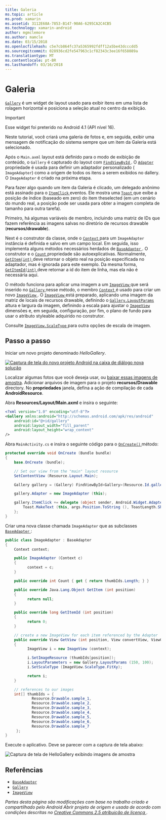 ```yaml
---
title: Galeria
ms.topic: article
ms.prod: xamarin
ms.assetid: 3112E68A-7853-B147-90A6-6295CA2C4CB5
ms.technology: xamarin-android
author: mgmclemore
ms.author: mamcle
ms.date: 03/15/2018
ms.openlocfilehash: c5e7cb864fc37a5365992fdff12a5be43dcccdd5
ms.sourcegitcommit: 028936cd2fe547963c1cf82343c3ee16f658089a
ms.translationtype: MT
ms.contentlocale: pt-BR
ms.lasthandoff: 03/16/2018
---
```

# <a name="gallery"></a>Galeria

[`Gallery`](https://developer.xamarin.com/api/type/Android.Widget.Gallery/) é um widget de layout usado para exibir itens em uma lista de rolagem horizontal e posiciona a seleção atual no centro da exibição.

> [!IMPORTANT]
> Esse widget foi preterido no Android 4.1 (API nível 16). 

Neste tutorial, você criará uma galeria de fotos e, em seguida, exibir uma mensagem de notificação do sistema sempre que um item da Galeria está selecionado.

Após o `Main.axml` layout está definido para o modo de exibição de conteúdo, o `Gallery` é capturado do layout com [ `FindViewById` ](https://developer.xamarin.com/api/member/Android.App.Activity.FindViewById/p/System.Int32/).
O [ `Adapter` ](https://developer.xamarin.com/api/property/Android.Widget.AdapterView.RawAdapter/) propriedade é usada para definir um adaptador personalizado ( `ImageAdapter`) como a origem de todos os itens a serem exibidos no dallery. O `ImageAdapter` é criado na próxima etapa.

Para fazer algo quando um item da Galeria é clicado, um delegado anônimo está assinado para o [ `ItemClick` ](https://developer.xamarin.com/api/event/Android.Widget.AdapterView.ItemClick/) eventos. Ele mostra uma [ `Toast` ](https://developer.xamarin.com/api/type/Android.Widget.Toast/) que exibe a posição de índice (baseado em zero) do item theselected (em um cenário do mundo real, a posição pode ser usada para obter a imagem completa de tamanho para outra tarefa).

Primeiro, há algumas variáveis de membro, incluindo uma matriz de IDs que fazem referência as imagens salvas no diretório de recursos drawable (**recursos/drawable**).

Next é o construtor da classe, onde o [ `Context` ](https://developer.xamarin.com/api/type/Android.Content.Context/) para um `ImageAdapter` instância é definida e salvo em um campo local.
Em seguida, isso implementa alguns métodos necessários herdados de [ `BaseAdapter` ](https://developer.xamarin.com/api/type/Android.Widget.BaseAdapter/).
O construtor e o [ `Count` ](https://developer.xamarin.com/api/property/Android.Widget.BaseAdapter.Count/) propriedade são autoexplicativas. Normalmente, [ `GetItem(int)` ](https://developer.xamarin.com/api/member/Android.Widget.BaseAdapter.GetItem/p/System.Int32/) deve retornar o objeto real na posição especificada no adaptador, mas é ignorada para este exemplo. Da mesma forma, [ `GetItemId(int)` ](https://developer.xamarin.com/api/member/Android.Widget.BaseAdapter.GetItemId/p/System.Int32/) deve retornar a id do item de linha, mas ela não é necessária aqui.

O método funciona para aplicar uma imagem a um [ `ImageView` ](https://developer.xamarin.com/api/type/Android.Widget.ImageView/) que será inserido no [ `Gallery` ](https://developer.xamarin.com/api/type/Android.Widget.Gallery/) nesse método, o membro [ `Context` ](https://developer.xamarin.com/api/type/Android.Content.Context/) é usado para criar um novo [ `ImageView` ](https://developer.xamarin.com/api/type/Android.Widget.ImageView/).
O [ `ImageView` ](https://developer.xamarin.com/api/type/Android.Widget.ImageView/) está preparado, aplicando uma imagem da matriz de locais de recursos drawable, definindo o [ `Gallery.LayoutParams` ](https://developer.xamarin.com/api/type/Android.Widget.Gallery+LayoutParams/) altura e largura da imagem, definindo a escala para ajustar o [ `ImageView` ](https://developer.xamarin.com/api/type/Android.Widget.ImageView/) dimensões e, em seguida, configuração, por fim, o plano de fundo para usar o atributo styleable adquirido no construtor.

Consulte [ `ImageView.ScaleType` ](https://developer.xamarin.com/api/type/Android.Widget.ImageView+ScaleType/) para outra opções de escala de imagem.

## <a name="walkthrough"></a>Passo a passo

Iniciar um novo projeto denominado *HelloGallery*.

[![Captura de tela do novo projeto Android na caixa de diálogo nova solução](gallery-images/hellogallery1-sml.png)](gallery-images/hellogallery1.png#lightbox)

Localizar algumas fotos que você deseja usar, ou [baixar essas imagens de amostra](http://developer.android.com/shareables/sample_images.zip).
Adicionar arquivos de imagem para o projeto **recursos/Drawable** directory. No **propriedades** janela, defina a ação de compilação de cada **AndroidResource**.

Abra **Resources/Layout/Main.axml** e insira o seguinte:

```xml
<?xml version="1.0" encoding="utf-8"?>
<Gallery xmlns:android="http://schemas.android.com/apk/res/android"
    android:id="@+id/gallery"
    android:layout_width="fill_parent"
    android:layout_height="wrap_content"
/>
```

Abra `MainActivity.cs` e insira o seguinte código para o [ `OnCreate()` ](https://developer.xamarin.com/api/member/Android.App.Activity.OnCreate/p/Android.OS.Bundle/) método:

```csharp
protected override void OnCreate (Bundle bundle)
{
    base.OnCreate (bundle);

    // Set our view from the "main" layout resource
    SetContentView (Resource.Layout.Main);

    Gallery gallery = (Gallery) FindViewById<Gallery>(Resource.Id.gallery);

    gallery.Adapter = new ImageAdapter (this);

    gallery.ItemClick += delegate (object sender, Android.Widget.AdapterView.ItemClickEventArgs args) {
        Toast.MakeText (this, args.Position.ToString (), ToastLength.Short).Show ();
    };
}
```

Criar uma nova classe chamada `ImageAdapter` que as subclasses [ `BaseAdapter` ](https://developer.xamarin.com/api/type/Android.Widget.BaseAdapter/):

```csharp
public class ImageAdapter : BaseAdapter
{
    Context context;

    public ImageAdapter (Context c)
    {
          context = c;
    }

    public override int Count { get { return thumbIds.Length; } }

    public override Java.Lang.Object GetItem (int position)
    {
          return null;
    }

    public override long GetItemId (int position)
    {
          return 0;
    }

    // create a new ImageView for each item referenced by the Adapter
    public override View GetView (int position, View convertView, ViewGroup parent)
    {
          ImageView i = new ImageView (context);

          i.SetImageResource (thumbIds[position]);
          i.LayoutParameters = new Gallery.LayoutParams (150, 100);
          i.SetScaleType (ImageView.ScaleType.FitXy);

          return i;
    }

    // references to our images
    int[] thumbIds = {
            Resource.Drawable.sample_1,
            Resource.Drawable.sample_2,
            Resource.Drawable.sample_3,
            Resource.Drawable.sample_4,
            Resource.Drawable.sample_5,
            Resource.Drawable.sample_6,
            Resource.Drawable.sample_7
     };
}

```

Execute o aplicativo. Deve se parecer com a captura de tela abaixo:

![Captura de tela de HelloGallery exibindo imagens de amostra](gallery-images/hellogallery3.png)



## <a name="references"></a>Referências

-   [`BaseAdapter`](https://developer.xamarin.com/api/type/Android.Widget.BaseAdapter/)
-   [`Gallery`](https://developer.xamarin.com/api/type/Android.Widget.Gallery/)
-   [`ImageView`](https://developer.xamarin.com/api/type/Android.Widget.ImageView/)

*Partes desta página são modificações com base no trabalho criado e compartilhado pelo Android Abrir projeto de origem e usada de acordo com condições descritas no*
[*Creative Commons 2.5 atribuição de licença* ](http://creativecommons.org/licenses/by/2.5/).


